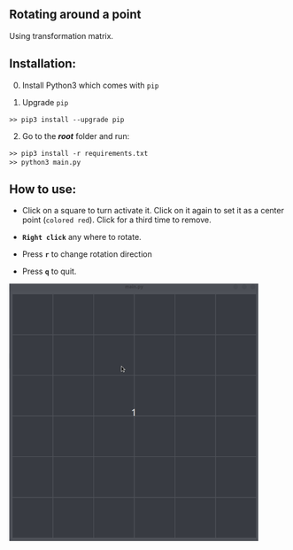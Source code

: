 ## Rotating around a point

Using transformation matrix.

## Installation:

0. Install Python3 which comes with ``pip``

1. Upgrade ``pip``

```
>> pip3 install --upgrade pip
```
2. Go to the ***root*** folder and run:

```
>> pip3 install -r requirements.txt
>> python3 main.py
```

## How to use:

- Click on a square to turn activate it. Click on it again to set it as a center point (``colored red``). Click for a third time to remove.

- **``Right click``** any where to rotate.

- Press **``r``** to change rotation direction

- Press **``q``** to quit.

<img src="preview/rotate.gif" width=450 />
